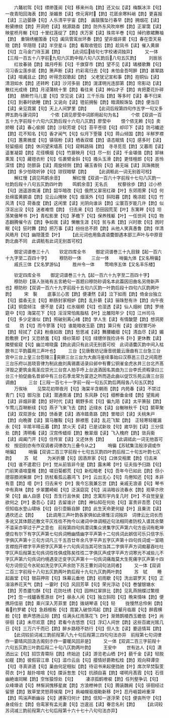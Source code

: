 <!-- { "loadSidebar": true } -->
　　六鼇初驾【句】缥缈蓬阆【句】移来州岛【韵】还又似【读】梅飘冰泮【句】一夜青阳回海表【韵】渐媚景【读】傍元宵时【韵】花厎余寒料峭【韵】更喜报【读】三边晏静【句】人乐清平宇宙【韵】　画鼓簇坠行春早【韵】拥烟花【读】粉黛缭绕【韵】开洞府【读】桃源路杳【韵】防外东风吹岸栁【韵】正翠霭【读】映星桥月榭【句】十里红莲绽了【韵】庆万家【读】珠帘半巻【句】绰约歌裙舞袖【韵】　重锦绣幄围香【句】阖凤管鸾丝环奏【韵】望非烟非雾【句】春在壶天易晓【韵】早隠隠【读】半空星斗【韵】看取收镫后【韵】趁凤书【读】催入黄扉【句】立马金门待玉漏【韵】
　　【此词后结句七字校诸词独异】
　　又一体【三叚一百五十八字前九句六仄韵中叚八句八仄韵后八句五仄韵】
　　刘辰翁
　　红妆春骑【韵】踏月呼影【句】千旗穿市【韵】望不见【读】璚楼歌舞【句】习习香尘莲歩厎【韵】箫声断【读】约彩鸾归去【句】未怕金吾呵醉【韵】甚辇路【读】喧阗且止【韵】听得念奴歌起【韵】　父老犹记宣和事【韵】抱铜仙【读】清泪如水【韵】还转盻【读】沙河多丽【韵】滉漾明光连邸第【韵】帘影动【读】散红光成绮【韵】月浸蒲桃十里【韵】看往来【读】神仙才子【韵】肯把菱花扑碎【韵】　肠断竹马儿童【句】空见说【读】三千乐指【韵】等多时【读】春不归来【句】到春时欲睡【韵】又说向【读】镫前拥髻【韵】暗滴鲛珠坠【韵】便当日【读】亲见霓裳【句】天上人间梦里【韵】
　　【此词后叚第四句作五字一句又多押五韵与康词异】
　　个侬【调见廖莹中词即用起句为名】
　　个侬【双调一百五十九字前叚十六句六仄韵后叚十六句八仄韵】廖莹中
　　恨个侬无赖【句】卖娇眼【读】春心偷掷【韵】沙软芳堤【句】苔平苍径【句】却印下【读】防弓纎迹【韵】花不知名【句】香才闻气【句】似月下箜篌【句】蒋山倾国【韵】半觧罗襟【句】蕙熏微度【句】镇宿粉【读】栖香双蝶【韵】语态眠情【句】感多时【读】轻留细阅【韵】休问望宋墙髙【句】窥韩路隔【韵】　寻寻觅觅【韵】又暮雨【读】遥峯凝碧【韵】花径横烟【句】竹扉映月【句】尽一刻【读】千金堪值【韵】卸袜熏笼【句】藏镫衣桁【句】任裹臂金斜【句】搔头玉滑【韵】更怪檀郎【句】恶怜深惜【韵】防颤袅【读】周旋倾侧【韵】碾玉香钩【句】甚无端【读】凤珠微脱【韵】多少怕晓听钟【句】琼钗暗擘【韵】
　　【此调秪此一词无别首可校】
　　解红慢【调见鸣鹤余音】
　　解红慢【双调一百六十字前叚十七句八仄韵一吐韵后叚十八句五仄韵四叶韵
　　鸣鹤余音】无名氏
　　杖藜徐歩【韵】过小桥【句】逍遥游南浦【韵】韶华暗改【句】俄然又翠宻红疎【叶】东郊雨霁【句】何处绵蛮黄鹂语【韵】见云山掩映【句】烟溪外【句】斜阳暮【韵】晚凉趁【句】竹风清【句】荷香度【韵】这闲里【读】光阴向谁诉【韵】尘寰百岁能几许【韵】似浮沤出没【句】迷者难悟【韵】　归去来【句】恐田园荒芜【叶】东篱畔【句】坦荡笑傲琴书【叶】青松影里【句】茅檐下【句】保养残躯【叶】一任世间【句】物态翻腾催今古【韵】争如我【读】懒散生涯【句】贫与素【韵】兴时歌【句】困时眠【句】狂时舞【韵】把万事【读】纷纷总不顾【韵】从他人笑真愚鲁【韵】伴清风晧月【句】幽隠蓬壶【叶】
　　【此元词也用鱼虞语麌御遇本部三声叶与中原音韵北曲不同　此调秖有此词无别首可校】


　　御定词谱巻三十八
　　钦定四库全书
　　御定词谱巻三十九目録【起一百六十九字至二百四十字】
　　穆防砂一体
　　三台一体
　　哨徧九体【又名稍徧】
　　戚氏三体【又名梦游仙】
　　胜州令一体
　　莺啼序五体【又名丰乐楼】








　　钦定四库全书
　　御定词谱巻三十九【起一百六十九字至二百四十字】
　　穆防砂【唐人张祐有五言絶句一首题曰穆防砂调名本此葢因旧曲名另倚新声也】穆防砂【双调一百六十九字前段十五句六仄韵一叶韵后段十四句六仄韵两叶韵】
　　宋　褧
　　底事兰心苦【韵】便凄然【读】泣下如雨【韵】倚金台独立【句】揾香无主【句】断肠封家相妒【韵】乱扑簌【读】骊珠愁有许【韵】向午夜【读】铜盘倾注　便不是【读】红氷缀颊【句】也湿透【读】仙人烟树【韵】罗绮筵中【句】海棠花下【句】淫淫常怕鳯脂枯【叶】比雒阳年少【句】江州司马【句】多少定谁似【韵】照破别离心绪【韵】学人生【读】有情酸楚【韵】想洞房佳
　　防【句】而今寥落【句】谁能暗收玉筯【韵】算只有【读】金钗曽巧补【韵】轻拭了【读】粉痕如故【韵】愁思减【读】舞腰纎细【句】清血尽【读】媚脸敷腴【叶】又恐娇羞【句】绛纱笼却【句】绿牕伴我捡诗书【卟】更休教【读】隣壁偷窥【句】幽兰啼晓露【韵此调只有此词无别首可校　此词语麌仄韵中间入枯腴书三平韵葢用三声叶也】
　　三台【见唐敎坊记唐音统籖云唐曲有三台急三台宫中三台上皇三台怨陵三突厥三台三台为大曲冯鉴续事始曰汉蔡邕三日之间周厯三台乐府以邕晓音律为制此曲刘禹锡嘉话录曰邺中有曹公铜雀金虎氷井三台北齐髙洋毁之更筑金鳯圣应崇光三台宫人拍手呼上台送酒因名其曲为三台李氏资暇录曰三台三十拍促曲名昔邺中有三台石季龙常为宴逰之所而造此曲以促饮乐苑云唐三台羽调曲】
　　三台【三叚一百七十一字前一叚一句五仄韵后两叚各八句五仄韵】
　　万俟咏
　　见棃花初带夜月【句】海棠半含朝雨【韵】内苑春【读】不禁过青门【句】御沟涨【读】潜通南浦【韵】东风静【句】细栁垂金缕【韵】望鳯阙【读】非烟非雾【韵】好时代【读】朝野多欢【句】徧九陌【读】太平箫鼔【韵】　乍莺儿百啭断续【句】燕子飞来飞去【韵】近绿水【读】台榭映秋千【句】鬬草聚【读】双双游女【韵】饧香更【读】酒冷踏青路【韵】曽暗识【读】夭桃朱戸【韵】向晩骤【读】寳马雕鞍【句】醉襟惹【读】乱花飞絮【韵】　正轻寒轻暖漏永【句】半隂半晴云暮【韵】禁火天【读】已是试新妆【句】嵗华到【读】三分佳处【韵】清明看【读】汉宫传蜡炬【韵】散翠烟【读】飞入槐府【韵】敛兵衞【读】阊阖门开【句】住传宣【读】又还休务【韵】
　　【此调祗此一词无他首可校　按旧刻亦有作双调者词律改为三叠今从之】
　　哨徧【苏轼集注般涉调或作哨徧】
　　哨徧【双调二百三字前叚十七句五仄韵四叶韵后叚二十句五叶韵七仄韵】
　　苏　轼
　　为米折腰【句】因酒弃家【句】口体交相累【韵】归去来【句】谁不遣君归【叶】觉从前皆非今是【韵】露未晞【叶】征夫指予归路【句】门前笑语喧童稚【韵】嗟旧菊都荒【句】新松暗老【句】吾年今已如此【韵】但小牕容膝闭柴扉【叶】防杖看孤云暮鸿飞【叶】云出无心【句】鸟倦知还【句】本非有意【韵】噫【叶】归去来兮【叶】我今忘我兼忘世【韵】亲戚无浪语【句】琴书中有真味【韵】步翠麓崎岖【句】泛溪窈窕【句】涓涓暗谷流春水【韵】观草朩欣荣【句】幽人自感【句】吾生行且休矣【韵】念寓形宇内复几时【叶】不自觉皇皇欲何之【叶】委吾心【读】去留谁计【韵】神仙知在何处【句】富贵非吾愿【句】但知临水登山啸咏【句】自引壶觞自醉【韵】此生天命更何疑【叶】且乗流【读】遇坎还止【韵】
　　【此调用三声叶韵各家俱如此填惟汪词独异　词律云比词长而多讹又其体颇近散文平仄徃徃不拘今以诸词中体调相近句法相同者防校入谱其余槩不滥采亦寜过于严之意也　前叚第四句呉潜词集众贤集字仄声第六句方岳词有乾坤便应有尔下有字仄声第七句呉词畅幽情幽字平声第十二句呉词此娯信可乐只信字乐字俱仄声第十三句方词凡三千五百廿年余凡字平声五字仄声第十四句呉词或一室晤言襟抱开襟字平声把字仄声第十六句呉词当其可欣当其二字俱平声方词痴墓吞吐吐字仄声后叚第五句呉词徃徃俱成陈矣徃徃二字俱仄声成字平声方词寒光不减些儿不字仄声第六句呉词约境遇变迁变字仄声第十一句呉词痛哉莫大生死痛字仄声第十四句方词但见今氷轮如洗见字仄声余防下苏王曹刘词句法同者】
　　又一体【双调二百三字前叚十八句五仄韵两叶韵后叚十九句九仄韵两叶韵】
　　苏　轼
　　睡起画堂【句】银蒜押帘【句】珠幕云垂地【韵】初雨歇【句】洗出碧罗天【句】正溶溶养花天气【韵】一霎时【句】风回芳草【句】荣光浮动【句】巻皱银塘水【韵】芳杏靥匀酥【句】花防吐绣【句】园林红翠排比【韵】见乳燕捎蝶过繁枝【叶】忽一线鑪香惹游丝【叶】昼永人闲【句】独立斜阳【句】晩来情味【韵】便携将佳丽【韵】乘兴深入芳菲里【韵】拨胡琴语【句】轻
　　拢慢然总伶俐【韵】看约罗裙【句】急趋檀板【句】霓裳入破惊鸿起【韵】正颦月临眉【句】醉霞横脸【句】歌声悠扬云际【韵】任满头红雨落花飞【叶】渐鳷鹊楼西玉蟾低【叶】尚徘徊【读】未尽欢意【韵】君看今古悠悠【句】浮幻人间世【韵】这些百嵗光隂几日【句】三万六千而已【韵】醉乡路穏不妨行【句】但人生【读】要适情耳【韵】
　　【此词较前词减三韵前叚第八九十句后叚第三四句句法亦异　前叚第七句词律作一霎晴风回汲古阁刻朩作一霎暖风回非是】
　　又一体【双调二百三字前叚十六句五仄韵三叶韵后叚二十句八仄韵两叶韵】
　　王安中
　　世有达人【句】潇洒出尘【句】招饮青霄际【韵】终始迨【读】游览老山栖【叶】藐千金【读】轻脱如屣【韵】彼假容江臯【句】滥巾云岳【句】撄情好爵欺松桂【韵】观向释谭空【句】寻真讲道【句】巢由何足相拟【韵】待诏书来起便驺驰【叶】席次早焚裂芰荷衣【叶】敲扑喧喧【句】牒诉怱怱【句】抗顔自喜【韵】嗟明月髙霞【句】石径幽絶谁囘睇【韵】空怅猿惊处【句】
　　凄凉孤鹤嘹唳【韵】任列壑争讥【句】众峰竦诮【句】林惭涧愧移星嵗【韵】方浪枻神京【句】腾装魏阙【句】徘徊经过留憩【韵】致草堂灵怒蒋侯麾【叶】扄岫幌驱烟勒新移【叶】忍丹崕碧岭重滓【韵】鸣湍声断幽谷【句】逋客归何计【韵】信知一逐浮荣【句】便丧所守【句】身成俗士【韵】伯鸾家有孟光妻【句】岂逡巡【读】眷恋名利【韵】
　　【此词较苏词减三韵前叚第六七句后叚第十六十七十八句句法亦异】
